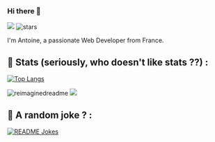 ### Hi there 👋

![](https://komarev.com/ghpvc/?username=niotna)
<img src="https://img.shields.io/github/stars/niotna?label=Stars" alt="stars">

I'm Antoine, a passionate Web Developer from France.

## :rocket: Stats (seriously, who doesn't like stats ??) : 

[![Top Langs](https://github-readme-stats.vercel.app/api/top-langs/?username=niotna)](https://github.com/anuraghazra/github-readme-stats) 

<img src="https://myreadme.vercel.app/api/embed/niotna?panels=userstatistics,toprepositories,toplanguages,commitgraph" alt="reimaginedreadme" />

<img src="https://github-profile-trophy.vercel.app/?username=niotna&theme=juicyfresh&no-bg=true" />

## :rocket: A random joke ? : 

<a href="https://readme-jokes.vercel.app"><img align="center" src="https://readme-jokes.vercel.app/api" alt="README Jokes"></a>
